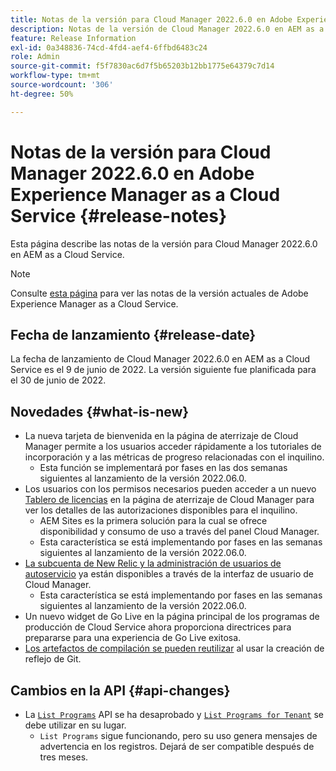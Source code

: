 ```yaml
---
title: Notas de la versión para Cloud Manager 2022.6.0 en Adobe Experience Manager as a Cloud Service
description: Notas de la versión de Cloud Manager 2022.6.0 en AEM as a Cloud Service.
feature: Release Information
exl-id: 0a348836-74cd-4fd4-aef4-6ffbd6483c24
role: Admin
source-git-commit: f5f7830ac6d7f5b65203b12bb1775e64379c7d14
workflow-type: tm+mt
source-wordcount: '306'
ht-degree: 50%

---
```


# Notas de la versión para Cloud Manager 2022.6.0 en Adobe Experience Manager as a Cloud Service {#release-notes}

Esta página describe las notas de la versión para Cloud Manager 2022.6.0 en AEM as a Cloud Service.

>[!NOTE]
>
>Consulte [esta página](/help/release-notes/release-notes-cloud/release-notes-current.md) para ver las notas de la versión actuales de Adobe Experience Manager as a Cloud Service.

## Fecha de lanzamiento {#release-date}

La fecha de lanzamiento de Cloud Manager 2022.6.0 en AEM as a Cloud Service es el 9 de junio de 2022. La versión siguiente fue planificada para el 30 de junio de 2022.

## Novedades {#what-is-new}

* La nueva tarjeta de bienvenida en la página de aterrizaje de Cloud Manager permite a los usuarios acceder rápidamente a los tutoriales de incorporación y a las métricas de progreso relacionadas con el inquilino.
   * Esta función se implementará por fases en las dos semanas siguientes al lanzamiento de la versión 2022.06.0.
* Los usuarios con los permisos necesarios pueden acceder a un nuevo [Tablero de licencias](/help/implementing/cloud-manager/license-dashboard.md) en la página de aterrizaje de Cloud Manager para ver los detalles de las autorizaciones disponibles para el inquilino.
   * AEM Sites es la primera solución para la cual se ofrece disponibilidad y consumo de uso a través del panel Cloud Manager.
   * Esta característica se está implementando por fases en las semanas siguientes al lanzamiento de la versión 2022.06.0.
* [La subcuenta de New Relic y la administración de usuarios de autoservicio](/help/implementing/cloud-manager/user-access-new-relic.md) ya están disponibles a través de la interfaz de usuario de Cloud Manager.
   * Esta característica se está implementando por fases en las semanas siguientes al lanzamiento de la versión 2022.06.0.
* Un nuevo widget de Go Live en la página principal de los programas de producción de Cloud Service ahora proporciona directrices para prepararse para una experiencia de Go Live exitosa.
* [Los artefactos de compilación se pueden reutilizar](/help/implementing/cloud-manager/getting-access-to-aem-in-cloud/setting-up-project.md#build-artifact-reuse) al usar la creación de reflejo de Git.

## Cambios en la API {#api-changes}

* La [`List Programs`](https://developer.adobe.com/experience-cloud/cloud-manager/reference/api/#operation/getPrograms) API se ha desaprobado y [`List Programs for Tenant`](https://developer.adobe.com/experience-cloud/cloud-manager/reference/api/#operation/getProgramsForTenant) se debe utilizar  en su lugar.
   * `List Programs` sigue funcionando, pero su uso genera mensajes de advertencia en los registros. Dejará de ser compatible después de tres meses.
